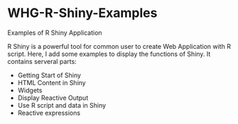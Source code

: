 WHG-R-Shiny-Examples
====================

Examples of R Shiny Application

R Shiny is a powerful tool for common user to create Web Application with R script. Here, I add some examples to display the functions of Shiny.
It contains serveral parts:
<ul>
<li>Getting Start of Shiny</li>
<li>HTML Content in Shiny</li>
<li>Widgets</li>
<li>Display Reactive Output</li>
<li>Use R script and data in Shiny</li>
<li>Reactive expressions</li>
</ul>
